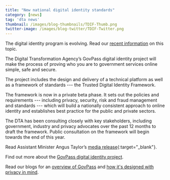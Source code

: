 ```yaml
---
title: "New national digital identity standards"
category: [news]
tag: 'dta news'
thumbnail: /images/blog-thumbnails/TDIF-Thumb.png
twitter-image: /images/blog-twitter/TDIF-Twitter.png
---
```


<p class="callout">The digital identity program is evolving. Read our <a href="https://beta.dta.gov.au/our-projects/digital-identity">recent information</a> on this topic.</p>

The Digital Transformation Agency’s GovPass digital identity project will make the process of proving who you are to government services online simple, safe and secure.

The project includes the design and delivery of a technical platform as well as a framework of standards --- the Trusted Digital Identity Framework.

The framework is now in a private beta phase.  It sets out the policies and requirements --- including privacy, security, risk and fraud management and standards --- which will build a nationally consistent approach to online identity and establishes best practice for the public and private sectors.

The DTA has been consulting closely with key stakeholders, including government, industry and privacy advocates over the past 12 months to draft the framework. Public consultation on the framework will begin towards the end of this year.

Read Assistant Minister Angus Taylor’s [media release](https://ministers.pmc.gov.au/taylor/2017/national-standards-support-government-digital-id){:target="_blank"}.

Find out more about the [GovPass digital identity project](https://www.dta.gov.au/what-we-do/platforms/govpass/).

Read our blogs for an [overview of GovPass](https://www.dta.gov.au/blog/govpass/) and [how it's designed with privacy in mind](https://www.dta.gov.au/blog/govpass-privacy-by-design/).
